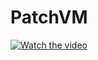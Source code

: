 # PatchVM
[![Watch the video](https://raw.github.com/GabLeRoux/WebMole/master/ressources/WebMole_Youtube_Video.png)](https://youtu.be/3Ljpui9ObgE)
